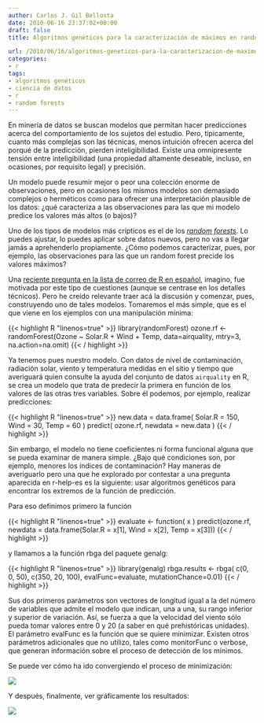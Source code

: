 ```yaml
---
author: Carlos J. Gil Bellosta
date: 2010-06-16 23:37:02+00:00
draft: false
title: Algoritmos genéticos para la caracterización de máximos en random forests

url: /2010/06/16/algoritmos-geneticos-para-la-caracterizacion-de-maximos-en-random-forests/
categories:
- r
tags:
- algoritmos genéticos
- ciencia de datos
- r
- random forests
---
```


En minería de datos se buscan modelos que permitan hacer predicciones acerca del comportamiento de los sujetos del estudio. Pero, típicamente, cuanto más complejas son las técnicas, menos intuición ofrecen acerca del porqué de la predicción, pierden inteligibilidad. Existe una omnipresente tensión entre inteligibilidad (una propiedad altamente deseable, incluso, en ocasiones, por requisito legal) y precisión.

Un modelo puede resumir mejor o peor una colección enorme de observaciones, pero en ocasiones los mismos modelos son demasiado complejos o herméticos como para ofrecer una interpretación plausible de los datos: ¿qué caracteriza a las observaciones para las que mi modelo predice los valores más altos (o bajos)?

Uno de los tipos de modelos más crípticos es el de los _[random forests](http://en.wikipedia.org/wiki/Random_forest)_. Lo puedes ajustar, lo puedes aplicar sobre datos nuevos, pero no vas a llegar jamás a aprehenderlo propiamente. ¿Cómo podemos caracterizar, pues, por ejemplo, las observaciones para las que un random forest precide los valores máximos?

Una [reciente pregunta en la lista de correo de R en español](https://stat.ethz.ch/pipermail/r-help-es/2010-June/001048.html), imagino, fue motivada por este tipo de cuestiones (aunque se centrase en los detalles técnicos). Pero he creído relevante traer acá la discusión y comenzar, pues, construyendo uno de tales modelos. Tomaremos el más simple, que es el que viene en los ejemplos con una manipulación mínima:

{{< highlight R "linenos=true" >}}
library(randomForest)
ozone.rf <- randomForest(Ozone ~ Solar.R + Wind + Temp,
    data=airquality, mtry=3, na.action=na.omit)
{{< / highlight >}}

Ya tenemos pues nuestro modelo. Con datos de nivel de contaminación, radiación solar, viento y temperatura medidas en el sitio y tiempo que averiguará quien consulte la ayuda del conjunto de datos `airquality` en R, se crea un modelo que trata de predecir la primera en función de los valores de las otras tres variables. Sobre él podemos, por ejemplo, realizar predicciones:

{{< highlight R "linenos=true" >}}
new.data = data.frame( Solar.R = 150, Wind = 30, Temp = 60 )
predict( ozone.rf, newdata = new.data )
{{< / highlight >}}

Sin embargo, el modelo no tiene coeficientes ni forma funcional alguna que se pueda examinar de manera simple. ¿Bajo qué condiciones son, por ejemplo, menores los índices de contaminación? Hay maneras de averiguarlo pero una que he explorado por contestar a una pregunta aparecida en r-help-es es la siguiente: usar algoritmos genéticos para encontrar los extremos de la función de predicción.

Para eso definimos primero la función

{{< highlight R "linenos=true" >}}
evaluate <- function( x )
    predict(ozone.rf,
            newdata = data.frame(Solar.R = x[1], Wind = x[2], Temp = x[3]))
{{< / highlight  >}}

y llamamos a la función rbga del paquete genalg:

{{< highlight R "linenos=true" >}}
library(genalg)
rbga.results <- rbga(
    c(0, 0, 50),
    c(350, 20, 100),
    evalFunc=evaluate,
    mutationChance=0.01)
{{< / highlight >}}

Sus dos primeros parámetros son vectores de longitud igual a la del número de variables que admite el modelo que indican, una a una, su rango inferior y superior de variación. Así, se fuerza a que la velocidad del viento sólo pueda tomar valores entre 0 y 20 (a saber en qué prehistóricas unidades). El parámetro evalFunc es la función que se quiere minimizar. Existen otros parámetros adicionales que no utilizo, tales como monitorFunc o verbose, que generan información sobre el proceso de detección de los mínimos.

Se puede ver cómo ha ido convergiendo el proceso de minimización:


[![](/wp-uploads/2010/06/minimizacion.png#center)
](/wp-uploads/2010/06/minimizacion.png#center)


Y después, finalmente, ver gráficamente los resultados:


[![](/wp-uploads/2010/06/resultados.png#center)
](/wp-uploads/2010/06/resultados.png#center)
